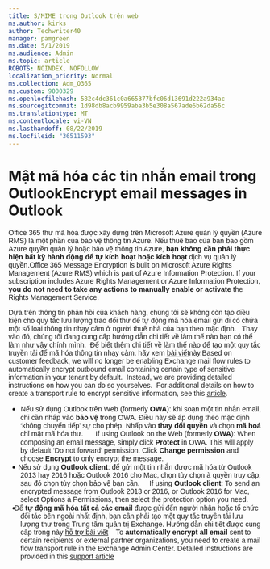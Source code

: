 ```yaml
---
title: S/MIME trong Outlook trên web
ms.author: kirks
author: Techwriter40
manager: pamgreen
ms.date: 5/1/2019
ms.audience: Admin
ms.topic: article
ROBOTS: NOINDEX, NOFOLLOW
localization_priority: Normal
ms.collection: Adm_O365
ms.custom: 9000329
ms.openlocfilehash: 582c4dc361c0a665377bfc06d13691d222a934ac
ms.sourcegitcommit: 1d98db8acb9959aba3b5e308a567ade6b62da56c
ms.translationtype: MT
ms.contentlocale: vi-VN
ms.lasthandoff: 08/22/2019
ms.locfileid: "36511593"
---
```

# <a name="encrypt-email-messages-in-outlook"></a><span data-ttu-id="bad9f-102">Mật mã hóa các tin nhắn email trong Outlook</span><span class="sxs-lookup"><span data-stu-id="bad9f-102">Encrypt email messages in Outlook</span></span>

<p><span data-ttu-id="bad9f-103"><span style="font-size: 10.5pt; font-family: 'Verdana',sans-serif;">Office 365 thư mã hóa được xây dựng trên Microsoft Azure quản lý quyền (Azure RMS) là một phần của bảo vệ thông tin Azure. Nếu thuê bao của bạn bao gồm Azure quyền quản lý hoặc bảo vệ thông tin Azure, <strong style="mso-bidi-font-weight: normal;">bạn không cần phải thực hiện bất kỳ hành động để tự kích hoạt hoặc kích hoạt</strong> dịch vụ quản lý quyền.</span></span><span class="sxs-lookup"><span data-stu-id="bad9f-103"><span style="font-size: 10.5pt; font-family: 'Verdana',sans-serif;">Office 365 Message Encryption is built on Microsoft Azure Rights Management (Azure RMS) which is part of Azure Information Protection. If your subscription includes Azure Rights Management or Azure Information Protection, <strong style="mso-bidi-font-weight: normal;">you do not need to take any actions to manually enable or activate</strong> the Rights Management Service.</span></span></span></p> <p><span data-ttu-id="bad9f-104"><span style="font-size: 10.5pt; font-family: 'Verdana',sans-serif;">Dựa trên thông tin phản hồi của khách hàng, chúng tôi sẽ không còn tạo điều kiện cho quy tắc lưu lượng trao đổi thư để tự động mã hóa email gửi đi có chứa một số loại thông tin nhạy cảm ở người thuê nhà của bạn theo mặc định. &nbsp; Thay vào đó, chúng tôi đang cung cấp hướng dẫn chi tiết về làm thế nào bạn có thể làm như vậy chính mình. &nbsp;Để biết thêm chi tiết về làm thế nào để tạo một quy tắc truyền tải để mã hóa thông tin nhạy cảm, hãy xem <a href="https://aka.ms/OmeEtr">bài viết</a>này.</span><u></u><span style="text-decoration: line-through;"></span></span><span class="sxs-lookup"><span data-stu-id="bad9f-104"><span style="font-size: 10.5pt; font-family: 'Verdana',sans-serif;">Based on customer feedback, we will no longer be enabling Exchange mail flow rules to automatically encrypt outbound email containing certain type of sensitive information in your tenant by default.&nbsp; Instead, we are providing detailed instructions on how you can do so yourselves. &nbsp;For additional details on how to create a transport rule to encrypt sensitive information, see this <a href="https://aka.ms/OmeEtr">article</a>.</span><u></u><span style="text-decoration: line-through;"></span></span></span></p> <ul> <li style="text-indent: -.25in; mso-list: l0 level1 lfo1;"><span data-ttu-id="bad9f-105"><span style="font-size: 10.5pt; font-family: Symbol; mso-fareast-font-family: Symbol; mso-bidi-font-family: Symbol;"><span style="mso-list: Ignore;">&nbsp;&nbsp; &nbsp; &nbsp; </span> </span> <span style="font-size: 10.5pt; font-family: 'Verdana',sans-serif;">Nếu sử dụng Outlook trên Web (formerly <strong style="mso-bidi-font-weight: normal;">OWA</strong>): khi soạn một tin nhắn email, chỉ cần nhấp vào <strong>bảo vệ</strong> trong OWA. Điều này sẽ áp dụng theo mặc định &lsquo;không chuyển tiếp&rsquo; sự cho phép. Nhấp vào <strong>thay đổi quyền</strong> và chọn <strong>mã hoá</strong> chỉ mật mã hóa thư.</span></span><span class="sxs-lookup"><span data-stu-id="bad9f-105"><span style="font-size: 10.5pt; font-family: Symbol; mso-fareast-font-family: Symbol; mso-bidi-font-family: Symbol;"><span style="mso-list: Ignore;">&nbsp; &nbsp; &nbsp;&nbsp; </span></span><span style="font-size: 10.5pt; font-family: 'Verdana',sans-serif;">If using Outlook on the Web (formerly <strong style="mso-bidi-font-weight: normal;">OWA</strong>): When composing an email message, simply click <strong>Protect</strong> in OWA. This will apply by default &lsquo;Do not forward&rsquo; permission. Click <strong>Change permission</strong> and choose <strong>Encrypt</strong> to only encrypt the message.</span></span></span></li> <li style="text-indent: -.25in; mso-list: l0 level1 lfo1;"><span data-ttu-id="bad9f-106"><span style="font-size: 10.5pt; font-family: 'Verdana',sans-serif;">&nbsp;&nbsp; &nbsp; Nếu sử dụng <strong style="mso-bidi-font-weight: normal;">Outlook client</strong>: để gửi một tin nhắn được mã hóa từ Outlook 2013 hay 2016 hoặc Outlook 2016 cho Mac, chọn tùy chọn &agrave; quyền truy cập, sau đó chọn tùy chọn bảo vệ bạn cần.</span></span><span class="sxs-lookup"><span data-stu-id="bad9f-106"><span style="font-size: 10.5pt; font-family: 'Verdana',sans-serif;">&nbsp; &nbsp;&nbsp; If using <strong style="mso-bidi-font-weight: normal;">Outlook client</strong>: To send an encrypted message from Outlook 2013 or 2016, or Outlook 2016 for Mac, select Options &agrave; Permissions, then select the protection option you need.</span></span></span></li> <li style="text-indent: -.25in; mso-list: l0 level1 lfo1;"><span data-ttu-id="bad9f-107"><span style="font-size: 10.5pt; font-family: 'Verdana',sans-serif;">&nbsp;&nbsp; Để <strong style="mso-bidi-font-weight: normal;">tự động mã hóa tất cả các email</strong> được gửi đến người nhận hoặc tổ chức đối tác bên ngoài nhất định, bạn cần phải tạo một quy tắc truyền tải lưu lượng thư trong Trung tâm quản trị Exchange. Hướng dẫn chi tiết được cung cấp trong này <span style="color: black;"><a href="https://docs.microsoft.com/office365/securitycompliance/define-mail-flow-rules-to-encrypt-email#create-a-mail-flow-rule-to-encrypt-email-messages-with-the-new-ome-capabilities">hỗ trợ bài viết</a></span></span></span><span class="sxs-lookup"><span data-stu-id="bad9f-107"><span style="font-size: 10.5pt; font-family: 'Verdana',sans-serif;">&nbsp; &nbsp; To <strong style="mso-bidi-font-weight: normal;">automatically encrypt all email</strong> sent to certain recipients or external partner organizations, you need to create a mail flow transport rule in the Exchange Admin Center. Detailed instructions are provided in this <span style="color: black;"><a href="https://docs.microsoft.com/office365/securitycompliance/define-mail-flow-rules-to-encrypt-email#create-a-mail-flow-rule-to-encrypt-email-messages-with-the-new-ome-capabilities">support article</a></span></span></span></span></li> </ul>

